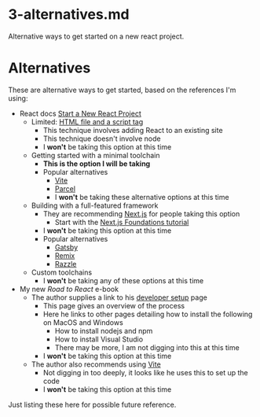 
# 3-alternatives.md

Alternative ways to get started on a new react project.

# Alternatives

These are alternative ways to get started, based on the references I'm using:

- React docs [Start a New React Project](https://beta.reactjs.org/learn/start-a-new-react-project)
  - Limited: [HTML file and a script tag](https://beta.reactjs.org/learn/add-react-to-a-website)
    - This technique involves adding React to an existing site
    - This technique doesn't involve node
    - I **won't** be taking this option at this time
  - Getting started with a minimal toolchain
    - **This is the option I will be taking**
    - Popular alternatives
      - [Vite](https://vitejs.dev/guide/)
      - [Parcel](https://parceljs.org/getting-started/webapp/)
      - I **won't** be taking these alternative options at this time
  - Building with a full-featured framework
    - They are recommending [Next.js](https://nextjs.org/) for people taking this option
      - Start with the [Next.js Foundations tutorial](https://nextjs.org/learn/foundations/about-nextjs)
    - I **won't** be taking this option at this time
    - Popular alternatives
      - [Gatsby](https://www.gatsbyjs.org/)
      - [Remix](https://remix.run/)
      - [Razzle](https://razzlejs.org/)
  - Custom toolchains
    - I **won't** be taking any of these options at this time
- My new *Road to React* e-book
  - The author supplies a link to his [developer setup](https://www.robinwieruch.de/developer-setup/) page
    - This page gives an overview of the process
    - Here he links to other pages detailing how to install the following on MacOS and Windows
      - How to install nodejs and npm
      - How to install Visual Studio
      - There may be more, I am not digging into this at this time
    - I **won't** be taking this option at this time
  - The author also recommends using [Vite](https://vitejs.dev/)
    - Not digging in too deeply, it looks like he uses this to set up the code
    - I **won't** be taking this option at this time

Just listing these here for possible future reference.

